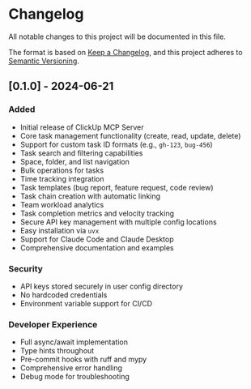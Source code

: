 # Changelog

All notable changes to this project will be documented in this file.

The format is based on [Keep a Changelog](https://keepachangelog.com/en/1.0.0/),
and this project adheres to [Semantic Versioning](https://semver.org/spec/v2.0.0.html).

## [0.1.0] - 2024-06-21

### Added
- Initial release of ClickUp MCP Server
- Core task management functionality (create, read, update, delete)
- Support for custom task ID formats (e.g., `gh-123`, `bug-456`)
- Task search and filtering capabilities
- Space, folder, and list navigation
- Bulk operations for tasks
- Time tracking integration
- Task templates (bug report, feature request, code review)
- Task chain creation with automatic linking
- Team workload analytics
- Task completion metrics and velocity tracking
- Secure API key management with multiple config locations
- Easy installation via `uvx`
- Support for Claude Code and Claude Desktop
- Comprehensive documentation and examples

### Security
- API keys stored securely in user config directory
- No hardcoded credentials
- Environment variable support for CI/CD

### Developer Experience
- Full async/await implementation
- Type hints throughout
- Pre-commit hooks with ruff and mypy
- Comprehensive error handling
- Debug mode for troubleshooting
